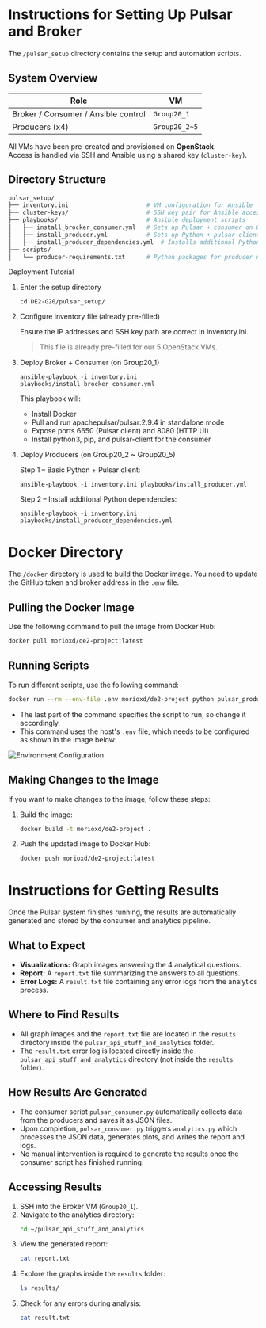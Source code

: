 # Instructions for Setting Up Pulsar and Broker

The `/pulsar_setup` directory contains the setup and automation scripts.

## System Overview

| Role                      | VM             |
|---------------------------|----------------|
| Broker / Consumer / Ansible control | `Group20_1`   | |
| Producers (x4)            | `Group20_2~5`  | Execute producer scripts (each responsible for one query) |

All VMs have been pre-created and provisioned on **OpenStack**.  
Access is handled via SSH and Ansible using a shared key (`cluster-key`).


## Directory Structure

```bash
pulsar_setup/
├── inventory.ini                      # VM configuration for Ansible
├── cluster-keys/                      # SSH key pair for Ansible access (private)
├── playbooks/                         # Ansible deployment scripts
│   ├── install_brocker_consumer.yml   # Sets up Pulsar + consumer on Group20_1
│   ├── install_producer.yml           # Sets up Python + pulsar-client on producers
│   ├── install_producer_dependencies.yml  # Installs additional Python dependencies
├── scripts/
│   └── producer-requirements.txt      # Python packages for producer nodes
```


Deployment Tutorial

1. Enter the setup directory
    ```
    cd DE2-G20/pulsar_setup/
    ```

2. Configure inventory file (already pre-filled)

    Ensure the IP addresses and SSH key path are correct in inventory.ini.

    > This file is already pre-filled for our 5 OpenStack VMs.

3. Deploy Broker + Consumer (on Group20_1)

    ```
    ansible-playbook -i inventory.ini playbooks/install_brocker_consumer.yml
    ```

    This playbook will:
    - Install Docker
    - Pull and run apachepulsar/pulsar:2.9.4 in standalone mode
    - Expose ports 6650 (Pulsar client) and 8080 (HTTP UI)
    - Install python3, pip, and pulsar-client for the consumer

4. Deploy Producers (on Group20_2 ~ Group20_5)

    Step 1 – Basic Python + Pulsar client:
    ```
    ansible-playbook -i inventory.ini playbooks/install_producer.yml
    ```
    Step 2 – Install additional Python dependencies:
    ```
    ansible-playbook -i inventory.ini playbooks/install_producer_dependencies.yml
    ```

# Docker Directory
The `/docker` directory is used to build the Docker image. You need to update the GitHub token and broker address in the `.env` file.

## Pulling the Docker Image
Use the following command to pull the image from Docker Hub:

```bash
docker pull morioxd/de2-project:latest
```

## Running Scripts
To run different scripts, use the following command:

```bash
docker run --rm --env-file .env morioxd/de2-project python pulsar_producer_commit.py
```

- The last part of the command specifies the script to run, so change it accordingly.
- This command uses the host's `.env` file, which needs to be configured as shown in the image below:

![Environment Configuration](https://github.com/user-attachments/assets/0bce54ae-5b1a-4042-b264-0c000eaee707)

## Making Changes to the Image
If you want to make changes to the image, follow these steps:

1. Build the image:
    ```bash
    docker build -t morioxd/de2-project .
    ```

2. Push the updated image to Docker Hub:
    ```bash
    docker push morioxd/de2-project:latest
    ```

# Instructions for Getting Results

Once the Pulsar system finishes running, the results are automatically generated and stored by the consumer and analytics pipeline.

## What to Expect

- **Visualizations:** Graph images answering the 4 analytical questions.
- **Report:** A `report.txt` file summarizing the answers to all questions.
- **Error Logs:** A `result.txt` file containing any error logs from the analytics process.

## Where to Find Results

- All graph images and the `report.txt` file are located in the `results` directory inside the `pulsar_api_stuff_and_analytics` folder.
- The `result.txt` error log is located directly inside the `pulsar_api_stuff_and_analytics` directory (not inside the `results` folder).

## How Results Are Generated

- The consumer script `pulsar_consumer.py` automatically collects data from the producers and saves it as JSON files.
- Upon completion, `pulsar_consumer.py` triggers `analytics.py` which processes the JSON data, generates plots, and writes the report and logs.
- No manual intervention is required to generate the results once the consumer script has finished running.

## Accessing Results

1. SSH into the Broker VM (`Group20_1`).
2. Navigate to the analytics directory:
    ```bash
    cd ~/pulsar_api_stuff_and_analytics
    ```
3. View the generated report:
    ```bash
    cat report.txt
    ```
4. Explore the graphs inside the `results` folder:
    ```bash
    ls results/
    ```
5. Check for any errors during analysis:
    ```bash
    cat result.txt
    ```

